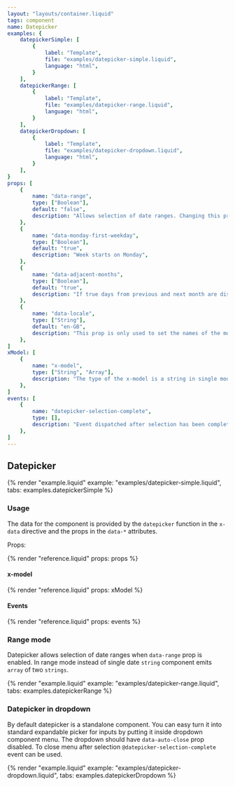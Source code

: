 ```yaml
---
layout: "layouts/container.liquid"
tags: component
name: Datepicker
examples: {
    datepickerSimple: [
        {
            label: "Template",
            file: "examples/datepicker-simple.liquid",
            language: "html",
        }
    ],
    datepickerRange: [
        {
            label: "Template",
            file: "examples/datepicker-range.liquid",
            language: "html",
        }
    ],
    datepickerDropdown: [
        {
            label: "Template",
            file: "examples/datepicker-dropdown.liquid",
            language: "html",
        }
    ],
}
props: [
    {
        name: "data-range",
        type: ["Boolean"],
        default: "false",
        description: "Allows selection of date ranges. Changing this prop resets component.",
    },
    {
        name: "data-monday-first-weekday",
        type: ["Boolean"],
        default: "true",
        description: "Week starts on Monday",
    },
    {
        name: "data-adjacent-months",
        type: ["Boolean"],
        default: "true",
        description: "If true days from previous and next month are displayed. Classes for these days can be modified in the `class-adjacent` attribute in the template. Adjacent days are selectable.",
    },
    {
        name: "data-locale",
        type: ["String"],
        default: "en-GB",
        description: "This prop is only used to set the names of the months and weekdays and to format date in the components footer. It does not modify format of the `x-model` date which is always `YYYY-MM-DD`.",
    },
]
xModel: [
    {
        name: "x-model",
        type: ["String", "Array"],
        description: "The type of the x-model is a string in single mode and an array of two strings in range mode. Strings are always in th YYYY-MM-DD format.",
    },
]
events: [
    {
        name: "datepicker-selection-complete",
        type: [],
        description: "Event dispatched after selection has been completed.",
    },
]
---
```

## Datepicker

{% render "example.liquid" example: "examples/datepicker-simple.liquid", tabs: examples.datepickerSimple %}

### Usage

The data for the component is provided by the `datepicker` function in the `x-data` directive and the props in the `data-*` attributes. 

Props:

{% render "reference.liquid" props: props %}

#### x-model

{% render "reference.liquid" props: xModel %}

#### Events

{% render "reference.liquid" props: events %}

### Range mode

Datepicker allows selection of date ranges when `data-range` prop is enabled. In range mode instead of single date `string` component emits `array` of two `strings`.

{% render "example.liquid" example: "examples/datepicker-range.liquid", tabs: examples.datepickerRange %}

### Datepicker in dropdown

By default datepicker is a standalone component. You can easy turn it into standard expandable picker for inputs by putting it inside dropdown component menu. The dropdown should have `data-auto-close` prop disabled. To close menu after selection `@datepicker-selection-complete` event can be used.

{% render "example.liquid" example: "examples/datepicker-dropdown.liquid", tabs: examples.datepickerDropdown %}
